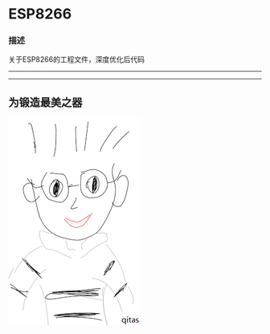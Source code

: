 ﻿# ESP8266

### 描述

关于ESP8266的工程文件，深度优化后代码

---


---

## 为锻造最美之器

[![sites](qitas/qitas.png)](http://www.qitas.cn)
